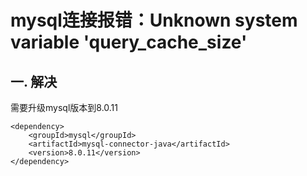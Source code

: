 # mysql连接报错：Unknown system variable 'query_cache_size'

## 一. 解决
需要升级mysql版本到8.0.11

```shell
<dependency>
    <groupId>mysql</groupId>
    <artifactId>mysql-connector-java</artifactId>
    <version>8.0.11</version>
</dependency>
```




<comment/>
